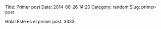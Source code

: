 Title: Primer post
Date: 2014-08-26 14:20
Category: random
Slug: primer-post

Hola! Este es el primer post. 3333